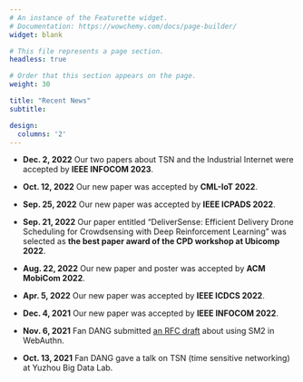 ```yaml
---
# An instance of the Featurette widget.
# Documentation: https://wowchemy.com/docs/page-builder/
widget: blank

# This file represents a page section.
headless: true

# Order that this section appears on the page.
weight: 30

title: "Recent News"
subtitle:

design:
  columns: '2'
---
```


-   **Dec. 2, 2022**
    Our two papers about TSN and the Industrial Internet were accepted by **IEEE INFOCOM 2023**.

-   **Oct. 12, 2022**
    Our new paper was accepted by **CML-IoT 2022**.

-   **Sep. 25, 2022**
    Our new paper was accepted by **IEEE ICPADS 2022**.

-   **Sep. 21, 2022**
    Our paper entitled “DeliverSense: Efficient Delivery Drone Scheduling for Crowdsensing with Deep Reinforcement Learning” was selected as **the best paper award of the CPD workshop at Ubicomp 2022**.

-   **Aug. 22, 2022**
    Our new paper and poster was accepted by **ACM MobiCom 2022**.

-   **Apr. 5, 2022**
    Our new paper was accepted by **IEEE ICDCS 2022**.

-   **Dec. 4, 2021**
    Our new paper was accepted by **IEEE INFOCOM 2022**.

-   **Nov. 6, 2021**
    Fan DANG submitted [an RFC draft](https://datatracker.ietf.org/doc/draft-dang-webauthn-sm2/) about using SM2 in WebAuthn.

-   **Oct. 13, 2021**
    Fan DANG gave a talk on TSN (time sensitive networking) at Yuzhou Big Data Lab.
